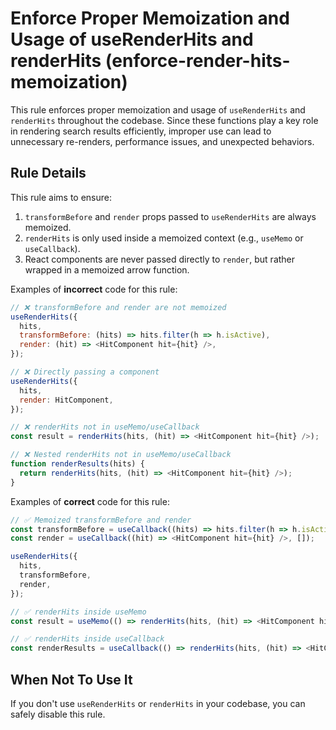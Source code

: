 # Enforce Proper Memoization and Usage of useRenderHits and renderHits (enforce-render-hits-memoization)

This rule enforces proper memoization and usage of `useRenderHits` and `renderHits` throughout the codebase. Since these functions play a key role in rendering search results efficiently, improper use can lead to unnecessary re-renders, performance issues, and unexpected behaviors.

## Rule Details

This rule aims to ensure:
1. `transformBefore` and `render` props passed to `useRenderHits` are always memoized.
2. `renderHits` is only used inside a memoized context (e.g., `useMemo` or `useCallback`).
3. React components are never passed directly to `render`, but rather wrapped in a memoized arrow function.

Examples of **incorrect** code for this rule:

```js
// ❌ transformBefore and render are not memoized
useRenderHits({
  hits,
  transformBefore: (hits) => hits.filter(h => h.isActive),
  render: (hit) => <HitComponent hit={hit} />,
});

// ❌ Directly passing a component
useRenderHits({
  hits,
  render: HitComponent,
});

// ❌ renderHits not in useMemo/useCallback
const result = renderHits(hits, (hit) => <HitComponent hit={hit} />);

// ❌ Nested renderHits not in useMemo/useCallback
function renderResults(hits) {
  return renderHits(hits, (hit) => <HitComponent hit={hit} />);
}
```

Examples of **correct** code for this rule:

```js
// ✅ Memoized transformBefore and render
const transformBefore = useCallback((hits) => hits.filter(h => h.isActive), []);
const render = useCallback((hit) => <HitComponent hit={hit} />, []);

useRenderHits({
  hits,
  transformBefore,
  render,
});

// ✅ renderHits inside useMemo
const result = useMemo(() => renderHits(hits, (hit) => <HitComponent hit={hit} />), [hits]);

// ✅ renderHits inside useCallback
const renderResults = useCallback(() => renderHits(hits, (hit) => <HitComponent hit={hit} />), [hits]);
```

## When Not To Use It

If you don't use `useRenderHits` or `renderHits` in your codebase, you can safely disable this rule.
